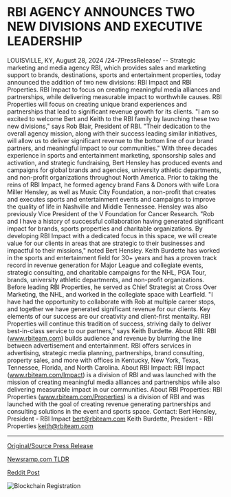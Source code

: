 # RBI AGENCY ANNOUNCES TWO NEW DIVISIONS AND EXECUTIVE LEADERSHIP

LOUISVILLE, KY, August 28, 2024 /24-7PressRelease/ -- Strategic marketing and media agency RBI, which provides sales and marketing support to brands, destinations, sports and entertainment properties, today announced the addition of two new divisions: RBI Impact and RBI Properties. RBI Impact to focus on creating meaningful media alliances and partnerships, while delivering measurable impact to worthwhile causes. RBI Properties will focus on creating unique brand experiences and partnerships that lead to significant revenue growth for its clients.   "I am so excited to welcome Bert and Keith to the RBI family by launching these two new divisions," says Rob Blair, President of RBI. "Their dedication to the overall agency mission, along with their success leading similar initiatives, will allow us to deliver significant revenue to the bottom line of our brand partners, and meaningful impact to our communities."  With three decades experience in sports and entertainment marketing, sponsorship sales and activation, and strategic fundraising, Bert Hensley has produced events and campaigns for global brands and agencies, university athletic departments, and non-profit organizations throughout North America. Prior to taking the reins of RBI Impact, he formed agency brand Fans & Donors with wife Lora Miller Hensley, as well as Music City Foundation, a non-profit that creates and executes sports and entertainment events and campaigns to improve the quality of life in Nashville and Middle Tennessee. Hensley was also previously Vice President of the V Foundation for Cancer Research.   "Rob and I have a history of successful collaboration having generated significant impact for brands, sports properties and charitable organizations. By developing RBI Impact with a dedicated focus in this space, we will create value for our clients in areas that are strategic to their businesses and impactful to their missions," noted Bert Hensley.   Keith Burdette has worked in the sports and entertainment field for 30+ years and has a proven track record in revenue generation for Major League and collegiate events, strategic consulting, and charitable campaigns for the NHL, PGA Tour, brands, university athletic departments, and non-profit organizations. Before leading RBI Properties, he served as Chief Strategist at Cross Over Marketing, the NHL, and worked in the collegiate space with Learfield.   "I have had the opportunity to collaborate with Rob at multiple career stops, and together we have generated significant revenue for our clients. Key elements of our success are our creativity and client-first mentality. RBI Properties will continue this tradition of success, striving daily to deliver best-in-class service to our partners," says Keith Burdette.  About RBI: RBI (www.rbiteam.com) builds audience and revenue by blurring the line between advertisement and entertainment. RBI offers services in advertising, strategic media planning, partnerships, brand consulting, property sales, and more with offices in Kentucky, New York, Texas, Tennessee, Florida, and North Carolina.   About RBI Impact: RBI Impact (www.rbiteam.com/Impact) is a division of RBI and was launched with the mission of creating meaningful media alliances and partnerships while also delivering measurable impact in our communities.   About RBI Properties: RBI Properties (www.rbiteam.com/Properties) is a division of RBI and was launched with the goal of creating revenue generating partnerships and consulting solutions in the event and sports space.  Contact: Bert Hensley, President - RBI Impact		 bert@rbiteam.com  Keith Burdette, President - RBI Properties 	 keith@rbiteam.com 

---

[Original/Source Press Release](https://www.24-7pressrelease.com/press-release/513827/rbi-agency-announces-two-new-divisions-and-executive-leadership)
                    

[Newsramp.com TLDR](None) 



[Reddit Post](https://www.reddit.com/r/MarketingNewsramp/comments/1f386fb/rbi_announces_addition_of_two_new_divisions_rbi/) 



![Blockchain Registration](https://cdn.newsramp.app/24-7PressRelease/qrcode/248/28/navyOTno.webp)